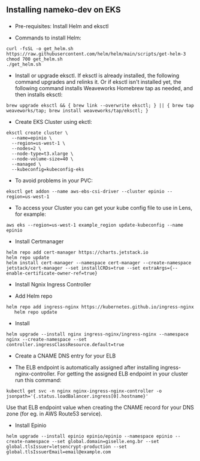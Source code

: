 ## Installing nameko-dev on EKS
### 
* Pre-requisites: Install Helm and eksctl
- Commands to install Helm:
```
curl -fsSL -o get_helm.sh https://raw.githubusercontent.com/helm/helm/main/scripts/get-helm-3
chmod 700 get_helm.sh
./get_helm.sh
```
- Install or upgrade eksctl. If eksctl is already installed, the following command upgrades and relinks it. Or if eksctl isn't installed yet, the following command installs Weaveworks Homebrew tap as needed, and then installs eksctl:
```
brew upgrade eksctl && { brew link --overwrite eksctl; } || { brew tap weaveworks/tap; brew install weaveworks/tap/eksctl; }
```
* Create EKS Cluster using ekctl:
```
eksctl create cluster \
  --name=epinio \
  --region=us-west-1 \
  --nodes=2 \
  --node-type=t3.xlarge \
  --node-volume-size=40 \
  --managed \
  --kubeconfig=kubeconfig-eks
```
- To avoid problems in your PVC:
```
eksctl get addon --name aws-ebs-csi-driver --cluster epinio --region=us-west-1 
```
- To access your Cluster you can get your kube config file to use in Lens, for example:
```
aws eks --region=us-west-1 example_region update-kubeconfig --name epinio
```
* Install Certmanager
```
helm repo add cert-manager https://charts.jetstack.io
helm repo update
helm install cert-manager --namespace cert-manager --create-namespace jetstack/cert-manager --set installCRDs=true --set extraArgs={--enable-certificate-owner-ref=true}
```

* Install Ngnix Ingress Controller
- Add Helm repo
```
helm repo add ingress-nginx https://kubernetes.github.io/ingress-nginx
   helm repo update
```
- Install
```
helm upgrade --install nginx ingress-nginx/ingress-nginx --namespace nginx --create-namespace --set controller.ingressClassResource.default=true
```
* Create a CNAME DNS entry for your ELB
- The ELB endpoint is automatically assigned after installing ingress-nginx-controller. For getting the assigned ELB endpoint in your cluster run this command:
```
kubectl get svc -n nginx nginx-ingress-nginx-controller -o jsonpath='{.status.loadBalancer.ingress[0].hostname}'
```
Use that ELB endpoint value when creating the CNAME record for your DNS zone (for eg. in AWS Route53 service).

* Install Epinio
```
helm upgrade --install epinio epinio/epinio --namespace epinio --create-namespace --set global.domain=giselle.eng.br --set global.tlsIssuer=letsencrypt-production --set global.tlsIssuerEmail=email@example.com
```
